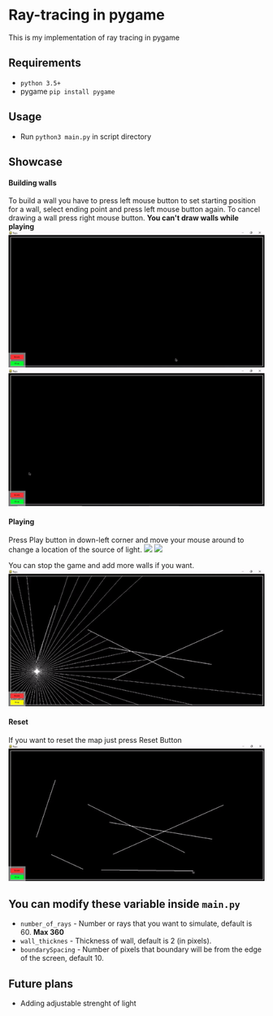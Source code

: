 # Ray-tracing in pygame
This is my implementation of ray tracing in pygame

## Requirements
- `python 3.5+`
- pygame `pip install pygame`

## Usage
- Run `python3 main.py` in script directory

## Showcase

#### Building walls
To build a wall you have to press left mouse button to set starting position for a wall, select ending point and press left mouse button again. To cancel drawing a wall press right mouse button. **You can't draw walls while playing**
![](examples/walls1.gif)
![](examples/walls3.gif)

#### Playing
Press Play button in down-left corner and move your mouse around to change a location of the source of light.
![](examples/ray3.gif)
![](examples/ray1.gif)

You can stop the game and add more walls if you want.
![](examples/walls2.gif)

#### Reset
If you want to reset the map just press Reset Button
![](examples/reset.gif)

## You can modify these variable inside `main.py`
- `number_of_rays` - Number or rays that you want to simulate, default is 60. **Max 360**
- `wall_thicknes` - Thickness of wall, default is 2 (in pixels).
- `boundarySpacing` - Number of pixels that boundary will be from the edge of the screen, default 10. 

## Future plans
- Adding adjustable strenght of light